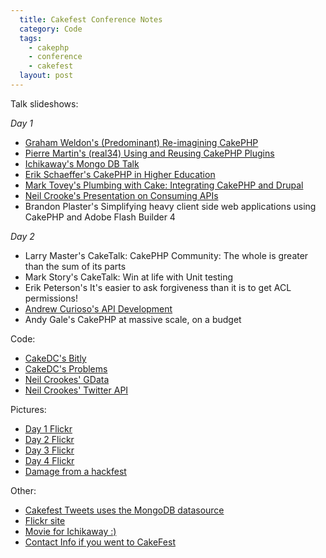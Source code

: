 ```yaml
---
  title: Cakefest Conference Notes
  category: Code
  tags:
    - cakephp
    - conference
    - cakefest
  layout: post
---
```


Talk slideshows:

*Day 1*

* [Graham Weldon's (Predominant) Re-imagining CakePHP](http://www.slideshare.net/predominant/reimaginging-cakephp)
* [Pierre Martin's (real34) Using and Reusing CakePHP Plugins](http://www.slideshare.net/real34/using-reusingplugins)
* [Ichikaway's Mongo DB Talk](http://www.slideshare.net/ichikaway/cakefest-ichikawa-upload)
* [Erik Schaeffer's CakePHP in Higher Education](http://www.slideshare.net/therealphpdiddy/cakefest-higher-education)
* [Mark Tovey's Plumbing with Cake: Integrating CakePHP and Drupal](http://www.slideshare.net/mtovey/plumbing-w-cake)
* [Neil Crooke's Presentation on Consuming APIs](http://www.slideshare.net/neilcrookes/designing-cakephp-plugins-for-consuming-apis)
* Brandon Plaster's Simplifying heavy client side web applications using CakePHP and Adobe Flash Builder 4

*Day 2*

* Larry Master's CakeTalk: CakePHP Community: The whole is greater than the sum of its parts
* Mark Story's CakeTalk: Win at life with Unit testing
* Erik Peterson's It's easier to ask forgiveness than it is to get ACL permissions!
* [Andrew Curioso's API Development](http://www.slideshare.net/andrewcurioso/cakefest-2010-api-development)
* Andy Gale's CakePHP at massive scale, on a budget


Code:

* [CakeDC's Bitly](http://github.com/neilcrookes/CakePHP-Bit.ly-Plugin)
* [CakeDC's Problems](http://github.com/CakeDC/problems)
* [Neil Crookes' GData](http://github.com/neilcrookes/CakePHP-GData-Plugin)
* [Neil Crookes' Twitter API](http://github.com/neilcrookes/CakePHP-Twitter-API-Plugin)

Pictures:

* [Day 1 Flickr](http://www.flickr.com/photos/cakephp/sets/72157624864884680/)
* [Day 2 Flickr](http://www.flickr.com/photos/cakephp/sets/72157624873178620/)
* [Day 3 Flickr](http://www.flickr.com/photos/cakephp/sets/72157624753003887/)
* [Day 4 Flickr](http://www.flickr.com/photos/cakephp/sets/72157624760906727/)
* [Damage from a hackfest](http://twitter.com/loadsys/status/23054110578)

Other:

* [Cakefest Tweets uses the MongoDB datasource](http://cakefesttweets.com/)
* [Flickr site](http://www.flickr.com/photos/cakephp/)
* [Movie for Ichikaway :)](http://www.youtube.com/watch?v=mfjzpkGASro)
* [Contact Info if you went to CakeFest](http://fest.cakepackages.com)